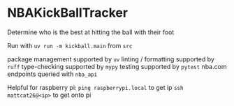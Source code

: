 # NBAKickBallTracker
Determine who is the best at hitting the ball with their foot

Run with `uv run -m kickball.main` from `src`

package management supported by `uv`
linting / formatting supported by `ruff`
type-checking supported by `mypy`
testing supported by `pytest`
nba.com endpoints queried with `nba_api`

Helpful for raspberry pi:
`ping raspberrypi.local` to get ip
`ssh mattcat26@<ip>` to get onto pi